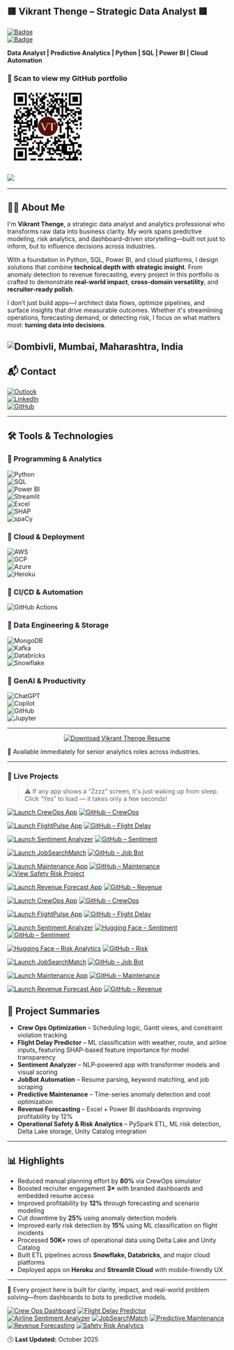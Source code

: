 ## 🟥 **Vikrant Thenge – Strategic Data Analyst** 🟥

[![Badge](https://img.shields.io/badge/GenAI%20Powered-Portfolio?style=flat-square&color=8B0000&labelColor=8B0000&borderColor=5A0000)](https://github.com/Vikrantthenge)  
[![Badge](https://img.shields.io/badge/Cross%20Industry%20Ready-Open%20to%20All%20Domains?style=flat-square&color=8B0000&labelColor=8B0000&borderColor=5A0000)](https://github.com/Vikrantthenge)

**Data Analyst | Predictive Analytics | Python | SQL | Power BI | Cloud Automation**


### 📎 Scan to view my GitHub portfolio  
![QR Code](https://github.com/Vikrantthenge/vikrant-data-analytics-portfolio/blob/main/qr-code.png)
<p align="left">
  <img src="https://img.shields.io/badge/Vikrant%20Thenge%20–%20Strategic%20Data%20Analyst-8B0000?style=for-the-badge&logo=github&logoColor=white&labelColor=5A0000" />
</p>

---

## 🙋‍♂️ About Me


I'm **Vikrant Thenge**, a strategic data analyst and analytics professional who transforms raw data into business clarity. My work spans predictive modeling, risk analytics, and dashboard-driven storytelling—built not just to inform, but to influence decisions across industries.

With a foundation in Python, SQL, Power BI, and cloud platforms, I design solutions that combine **technical depth with strategic insight**. From anomaly detection to revenue forecasting, every project in this portfolio is crafted to demonstrate **real-world impact**, **cross-domain versatility**, and **recruiter-ready polish**.

I don’t just build apps—I architect data flows, optimize pipelines, and surface insights that drive measurable outcomes. Whether it's streamlining operations, forecasting demand, or detecting risk, I focus on what matters most: **turning data into decisions**.


![Dombivli, Mumbai, Maharashtra, India](https://img.shields.io/badge/Dombivli%2C%20Mumbai%2C%20Maharashtra%2C%20India-darkred?style=for-the-badge&logo=googlemaps)
---

## 📬 Contact

[![Outlook](https://img.shields.io/badge/Email-Outlook-blue?style=flat-square&logo=microsoftoutlook&logoColor=white)](mailto:vikrantthenge@outlook.com)  
[![LinkedIn](https://img.shields.io/badge/LinkedIn-Connect-blue?style=flat-square&logo=linkedin&logoColor=white)](https://www.linkedin.com/in/vthenge)  
[![GitHub](https://img.shields.io/badge/GitHub-Portfolio-black?style=flat-square&logo=github&logoColor=white)](https://github.com/vikrantthenge)

---

## 🛠️ Tools & Technologies

### 🔹 Programming & Analytics  
![Python](https://img.shields.io/badge/Python-Data%20Science-blue?style=flat-square&logo=python&logoColor=white)  
![SQL](https://img.shields.io/badge/SQL-Queries-darkblue?style=flat-square&logo=mysql&logoColor=white)  
![Power BI](https://img.shields.io/badge/Power%20BI-Business%20Intelligence-yellow?style=flat-square&logo=powerbi&logoColor=white)  
![Streamlit](https://img.shields.io/badge/Streamlit-Web%20Apps-red?style=flat-square&logo=streamlit&logoColor=white)  
![Excel](https://img.shields.io/badge/Excel-Data%20Modeling-green?style=flat-square&logo=microsoftexcel&logoColor=white)  
![SHAP](https://img.shields.io/badge/SHAP-Model%20Explainability-purple?style=flat-square&logo=plotly&logoColor=white)  
![spaCy](https://img.shields.io/badge/spaCy-NLP-blue?style=flat-square&logo=spacy&logoColor=white)

### 🔹 Cloud & Deployment  
![AWS](https://img.shields.io/badge/AWS-Cloud-orange?style=flat-square&logo=amazonaws&logoColor=white)  
![GCP](https://img.shields.io/badge/GCP-Cloud-blue?style=flat-square&logo=googlecloud&logoColor=white)  
![Azure](https://img.shields.io/badge/Azure-Cloud-lightgrey?style=flat-square&logo=microsoftazure&logoColor=white)  
![Heroku](https://img.shields.io/badge/Heroku-Deployment-purple?style=flat-square&logo=heroku&logoColor=white)

### 🔹 CI/CD & Automation  
![GitHub Actions](https://img.shields.io/badge/GitHub%20Actions-CI%2FCD-blue?style=flat-square&logo=githubactions&logoColor=white)

### 🔹 Data Engineering & Storage  
![MongoDB](https://img.shields.io/badge/MongoDB-NoSQL-green?style=flat-square&logo=mongodb&logoColor=white)  
![Kafka](https://img.shields.io/badge/Kafka-Streaming%20Data-black?style=flat-square&logo=apachekafka&logoColor=white)  
![Databricks](https://img.shields.io/badge/Databricks-ETL%20Platform-orange?style=flat-square&logo=databricks&logoColor=white)  
![Snowflake](https://img.shields.io/badge/Snowflake-Data%20Warehouse-blue?style=flat-square&logo=snowflake&logoColor=white)

### 🔹 GenAI & Productivity  
![ChatGPT](https://img.shields.io/badge/ChatGPT-GenAI-green?style=flat-square&logo=openai&logoColor=white)  
![Copilot](https://img.shields.io/badge/Copilot-GenAI-blue?style=flat-square&logo=microsoft&logoColor=white)  
![GitHub](https://img.shields.io/badge/GitHub-Version%20Control-black?style=flat-square&logo=github&logoColor=white)  
![Jupyter](https://img.shields.io/badge/Jupyter-Notebooks-orange?style=flat-square&logo=jupyter&logoColor=white)

---

<p align="center">
  <a href="https://github.com/Vikrantthenge/vikrant-data-analytics-portfolio/blob/main/Vikrant%20Thenge%20Data%20Analytics%20Resume%20.pdf" download title="Download Vikrant Thenge Resume">
    <img src="https://img.shields.io/badge/Download_Resume-PDF-blue?style=for-the-badge&logo=adobeacrobatreader&logoColor=white" alt="Download Vikrant Thenge Resume">
  </a>
</p>

🎯 Available immediately for senior analytics roles across industries.

---

### 📱 Live Projects

> ⚠️ If any app shows a “Zzzz” screen, it's just waking up from sleep. Click “Yes” to load — it takes only a few seconds!

[![Launch CrewOps App](https://img.shields.io/badge/Launch-CrewOps-darkblue?logo=streamlit)](https://crew-optimizer.streamlit.app/)
[![GitHub – CrewOps](https://img.shields.io/badge/GitHub-CrewOps_Repo-gray?logo=github)](https://github.com/Vikrantthenge/crew-optimizer)

[![Launch FlightPulse App](https://img.shields.io/badge/Launch-FlightPulse-darkred?logo=streamlit)](https://share.streamlit.io/vikrantthenge/flight-delay-predictor/main/app.py)
[![GitHub – Flight Delay](https://img.shields.io/badge/GitHub-Flight_Delay_Repo-gray?logo=github)](https://github.com/Vikrantthenge/flight-delay-predictor)

[![Launch Sentiment Analyzer](https://img.shields.io/badge/Launch-Sentiment_Analyzer-purple?logo=streamlit)](https://sentiment-analyzer-vikrant.streamlit.app/)
[![GitHub – Sentiment](https://img.shields.io/badge/GitHub-Sentiment_Repo-gray?logo=github)](https://github.com/Vikrantthenge/sentiment-Analyzer)

[![Launch JobSearchMatch](https://img.shields.io/badge/Launch-JobSearchMatch-blue?logo=streamlit)](https://jobsearchmatch.streamlit.app/)
[![GitHub – Job Bot](https://img.shields.io/badge/GitHub-JobBot_Repo-gray?logo=github)](https://github.com/Vikrantthenge/job_search)

[![Launch Maintenance App](https://img.shields.io/badge/Launch-Maintenance_App-orange?logo=streamlit)](https://predictivedashboard-vikrantthenge.streamlit.app/)
[![GitHub – Maintenance](https://img.shields.io/badge/GitHub-Maintenance_Repo-gray?logo=github)](https://github.com/Vikrantthenge/predictive_dashboard)
[![View Safety Risk Project](https://img.shields.io/badge/View-Safety_Risk_Analytics-orange?logo=databricks)](https://github.com/Vikrantthenge/Operational-Safety-Risk-Analytics-)

[![Launch Revenue Forecast App](https://img.shields.io/badge/Launch-Revenue_Forecast-green?logo=streamlit)](https://airline-revenue-forecast.streamlit.app/)
[![GitHub – Revenue](https://img.shields.io/badge/GitHub-Revenue_Repo-gray?logo=github)](https://github.com/Vikrantthenge/Airline-Revenue-Forecast)

[![Launch CrewOps App](https://img.shields.io/badge/Launch-CrewOps-darkblue?logo=streamlit)](https://crew-optimizer.streamlit.app/)
[![GitHub – CrewOps](https://img.shields.io/badge/GitHub-CrewOps_Repo-gray?logo=github)](https://github.com/Vikrantthenge/crew-optimizer)

[![Launch FlightPulse App](https://img.shields.io/badge/Launch-FlightPulse-darkred?logo=streamlit)](https://share.streamlit.io/vikrantthenge/flight-delay-predictor/main/app.py)
[![GitHub – Flight Delay](https://img.shields.io/badge/GitHub-Flight_Delay_Repo-gray?logo=github)](https://github.com/Vikrantthenge/flight-delay-predictor)

[![Launch Sentiment Analyzer](https://img.shields.io/badge/Launch-Sentiment_Analyzer-purple?logo=streamlit)](https://sentiment-analyzer-vikrant.streamlit.app/)
[![Hugging Face – Sentiment](https://img.shields.io/badge/HF_Space-Sentiment_Analyzer-1E90FF?logo=huggingface)](https://huggingface.co/spaces/vthenge/sentiment-analyzer)
[![GitHub – Sentiment](https://img.shields.io/badge/GitHub-Sentiment_Repo-gray?logo=github)](https://github.com/Vikrantthenge/sentiment-Analyzer)

[![Hugging Face – Risk Analytics](https://img.shields.io/badge/HF_Space-Risk_Analytics-DC143C?logo=huggingface)](https://huggingface.co/spaces/vthenge/risk-analytics)
[![GitHub – Risk](https://img.shields.io/badge/GitHub-Risk_Analytics_Repo-gray?logo=github)](https://github.com/Vikrantthenge/risk-analytics)

[![Launch JobSearchMatch](https://img.shields.io/badge/Launch-JobSearchMatch-blue?logo=streamlit)](https://jobsearchmatch.streamlit.app/)
[![GitHub – Job Bot](https://img.shields.io/badge/GitHub-JobBot_Repo-gray?logo=github)](https://github.com/Vikrantthenge/job_search)

[![Launch Maintenance App](https://img.shields.io/badge/Launch-Maintenance_App-orange?logo=streamlit)](https://predictivedashboard-vikrantthenge.streamlit.app/)
[![GitHub – Maintenance](https://img.shields.io/badge/GitHub-Maintenance_Repo-gray?logo=github)](https://github.com/Vikrantthenge/predictive_dashboard)

[![Launch Revenue Forecast App](https://img.shields.io/badge/Launch-Revenue_Forecast-green?logo=streamlit)](https://airline-revenue-forecast.streamlit.app/)
[![GitHub – Revenue](https://img.shields.io/badge/GitHub-Revenue_Repo-gray?logo=github)](https://github.com/Vikrantthenge/Airline-Revenue-Forecast)


## 📁 Project Summaries

- **Crew Ops Optimization** – Scheduling logic, Gantt views, and constraint violation tracking  
- **Flight Delay Predictor** – ML classification with weather, route, and airline inputs, featuring SHAP-based feature importance for model transparency
- **Sentiment Analyzer** – NLP-powered app with transformer models and visual scoring  
- **JobBot Automation** – Resume parsing, keyword matching, and job scraping  
- **Predictive Maintenance** – Time-series anomaly detection and cost optimization  
- **Revenue Forecasting** – Excel + Power BI dashboards improving profitability by 12%  
- **Operational Safety & Risk Analytics** – PySpark ETL, ML risk detection, Delta Lake storage, Unity Catalog integration

---

## 📊 Highlights

- Reduced manual planning effort by **80%** via CrewOps simulator  
- Boosted recruiter engagement **3×** with branded dashboards and embedded resume access  
- Improved profitability by **12%** through forecasting and scenario modeling  
- Cut downtime by **25%** using anomaly detection models  
- Improved early risk detection by **15%** using ML classification on flight incidents  
- Processed **50K+** rows of operational data using Delta Lake and Unity Catalog  
- Built ETL pipelines across **Snowflake, Databricks**, and major cloud platforms  
- Deployed apps on **Heroku** and **Streamlit Cloud** with mobile-friendly UX

---

🎯 Every project here is built for clarity, impact, and real-world problem solving—from dashboards to bots to predictive models.


[![Crew Ops Dashboard](https://img.shields.io/badge/Crew%20Ops-Dashboard-blue?style=flat&logo=streamlit)](https://crew-optimizer.streamlit.app/)
[![Flight Delay Predictor](https://img.shields.io/badge/Flight%20Delay-Predictor-orange?style=flat&logo=python)](https://flight-delay-predictor-pulse.streamlit.app/)
[![Airline Sentiment Analyzer](https://img.shields.io/badge/Sentiment-Analyzer-green?style=flat&logo=huggingface)](https://sentiment-analyzer-vikrant.streamlit.app/)
[![JobSearchMatch](https://img.shields.io/badge/Job%20Match-Search%20Optimizer-teal?style=flat&logo=streamlit)](https://jobsearchmatch.streamlit.app/)
[![Predictive Maintenance](https://img.shields.io/badge/Predictive-Maintenance-red?style=flat&logo=aws)](https://predictivedashboard-vikrantthenge.streamlit.app/)
[![Revenue Forecasting](https://img.shields.io/badge/Revenue-Forecasting-yellow?style=flat&logo=powerbi)](https://airline-revenue-forecast.streamlit.app/)
[![Safety Risk Analytics](https://img.shields.io/badge/Safety%20Risk-Analytics-orange?style=flat&logo=databricks)](https://github.com/Vikrantthenge/Operational-Safety-Risk-Analytics-)


🕒 **Last Updated:** October 2025  

